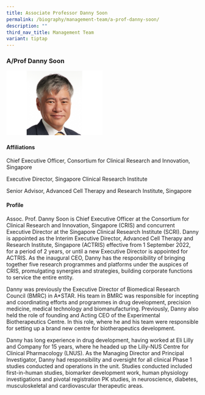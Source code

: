 ```yaml
---
title: Associate Professor Danny Soon
permalink: /biography/management-team/a-prof-danny-soon/
description: ""
third_nav_title: Management Team
variant: tiptap
---
```

<h3>A/Prof Danny Soon</h3>
<p></p>
<div class="isomer-image-wrapper">
<img style="width: 50%;" height="auto" width="100%" alt="" src="/images/Biography/Management Team/2024_01_22_Danny_Soon.png">
</div>
<h4>Affiliations</h4>
<p>Chief Executive Officer, Consortium for Clinical Research and Innovation,
Singapore</p>
<p>Executive Director, Singapore Clinical Research Institute</p>
<p>Senior Advisor, Advanced Cell Therapy and Research Institute, Singapore</p>
<h4>Profile</h4>
<p>Assoc. Prof. Danny Soon is Chief Executive Officer at the Consortium for
Clinical Research and Innovation, Singapore (CRIS) and concurrent Executive
Director at the Singapore Clinical Research Institute (SCRI). Danny is
appointed as the Interim Executive Director, Advanced Cell Therapy and
Research Institute, Singapore (ACTRIS) effective from 1 September 2022,
for a period of 2 years, or until a new Executive Director is appointed
for ACTRIS. As the inaugural CEO, Danny has the responsibility of bringing
together five research programmes and platforms under the auspices of CRIS,
promulgating synergies and strategies, building corporate functions to
service the entire entity.</p>
<p>Danny was previously the Executive Director of Biomedical Research Council
(BMRC) in A*STAR. His team in BMRC was responsible for incepting and coordinating
efforts and programmes in drug development, precision medicine, medical
technology and biomanufacturing. Previously, Danny also held the role of
founding and Acting CEO of the Experimental Biotherapeutics Centre. In
this role, where he and his team were responsible for setting up a brand
new centre for biotherapeutics development.</p>
<p>Danny has long experience in drug development, having worked at Eli Lilly
and Company for 15 years, where he headed up the Lilly-NUS Centre for Clinical
Pharmacology (LNUS). As the Managing Director and Principal Investigator,
Danny had responsibility and oversight for all clinical Phase 1 studies
conducted and operations in the unit. Studies conducted included first-in-human
studies, biomarker development work, human physiology investigations and
pivotal registration PK studies, in neuroscience, diabetes, musculoskeletal
and cardiovascular therapeutic areas.</p>
<p></p>
